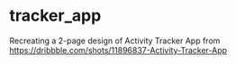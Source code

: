 # tracker_app
 Recreating a 2-page design of Activity Tracker App from https://dribbble.com/shots/11896837-Activity-Tracker-App
